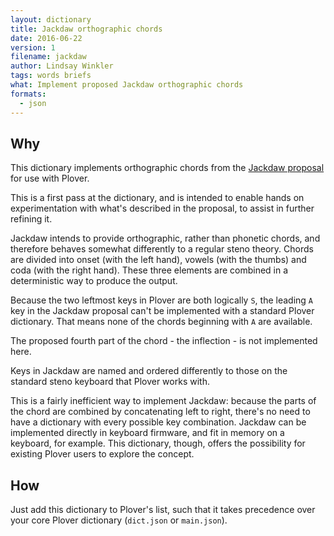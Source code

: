 ```yaml
---
layout: dictionary
title: Jackdaw orthographic chords
date: 2016-06-22
version: 1
filename: jackdaw
author: Lindsay Winkler
tags: words briefs
what: Implement proposed Jackdaw orthographic chords
formats:
  - json
---
```


## Why
This dictionary implements orthographic chords from the 
[Jackdaw proposal](https://sites.google.com/site/ploverdoc/jackdaw) for use with Plover.

This is a first pass at the dictionary, and is intended to enable hands on experimentation
with what's described in the proposal, to assist in further refining it.

Jackdaw intends to provide orthographic, rather than phonetic chords, and therefore
behaves somewhat differently to a regular steno theory.  Chords are divided into onset (with
the left hand), vowels (with the thumbs) and coda (with the right hand).  These three elements
are combined in a deterministic way to produce the output.

Because the two leftmost keys in Plover are both logically `S`, the leading `A` key in
the Jackdaw proposal can't be implemented with a standard Plover dictionary.  That means
none of the chords beginning with `A` are available.

The proposed fourth part of the chord - the inflection - is not implemented here.

Keys in Jackdaw are named and ordered differently to those on the standard steno keyboard
that Plover works with. 

This is a fairly inefficient way to implement Jackdaw: because the parts of the chord are
combined by concatenating left to right, there's no need to have a dictionary with every possible
key combination.  Jackdaw can be implemented directly in keyboard firmware, and fit in memory
on a keyboard, for example.  This dictionary, though, offers the possibility for existing Plover
users to explore the concept.
## How

Just add this dictionary to Plover's list, such that it takes precedence over
your core Plover dictionary (`dict.json` or `main.json`).
